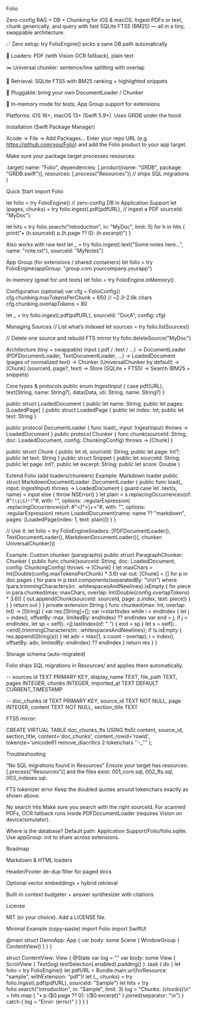 Folio

Zero-config RAG + DB + Chunking for iOS & macOS.
Ingest PDFs or text, chunk generically, and query with fast SQLite FTS5 (BM25) — all in a tiny, swappable architecture.

✅ Zero setup: try FolioEngine() picks a sane DB path automatically

📄 Loaders: PDF (with Vision OCR fallback), plain text

✂️ Universal chunker: sentence/line splitting with overlap

🔎 Retrieval: SQLite FTS5 with BM25 ranking + highlighted snippets

🧩 Pluggable: bring your own DocumentLoader / Chunker

🧪 In-memory mode for tests; App Group support for extensions

Platforms: iOS 16+, macOS 13+ (Swift 5.9+). Uses GRDB under the hood.

Installation (Swift Package Manager)

Xcode → File → Add Packages…
Enter your repo URL (e.g. https://github.com/you/Folio) and add the Folio product to your app target.

Make sure your package target processes resources:

.target(
  name: "Folio",
  dependencies: [.product(name: "GRDB", package: "GRDB.swift")],
  resources: [.process("Resources")]   // ships SQL migrations
)

Quick Start
import Folio

let folio = try FolioEngine()                           // zero-config DB in Application Support
let (pages, chunks) = try folio.ingest(.pdf(pdfURL),    // ingest a PDF
                                       sourceId: "MyDoc")

let hits = try folio.search("introduction", in: "MyDoc", limit: 5)
for h in hits {
  print("• \(h.sourceId) p.\(h.page ?? 0): \(h.excerpt)")
}

Also works with raw text
let _ = try folio.ingest(.text("Some notes here...", name: "note.txt"),
                         sourceId: "MyNotes")

App Group (for extensions / shared containers)
let folio = try FolioEngine(appGroup: "group.com.yourcompany.yourapp")

In-memory (great for unit tests)
let folio = try FolioEngine.inMemory()

Configuration (optional)
var cfg = FolioConfig()
cfg.chunking.maxTokensPerChunk = 650   // ~2.3–2.6k chars
cfg.chunking.overlapTokens   = 80

let _ = try folio.ingest(.pdf(pdfURL), sourceId: "DocA", config: cfg)

Managing Sources
// List what’s indexed
let sources = try folio.listSources()

// Delete one source and rebuild FTS mirror
try folio.deleteSource("MyDoc")

Architecture (tiny + swappable)
Input (.pdf / .text / …)
  → DocumentLoader  (PDFDocumentLoader, TextDocumentLoader, …)
  → LoadedDocument  (pages of normalized text)
  → Chunker         (UniversalChunker by default)
  → [Chunk]         (sourceId, page?, text)
  → Store           (SQLite + FTS5)
  → Search          (BM25 + snippets)

Core types & protocols
public enum IngestInput { case pdf(URL), text(String, name: String?), data(Data, uti: String, name: String?) }

public struct LoadedDocument { public let name: String; public let pages: [LoadedPage] }
public struct LoadedPage { public let index: Int; public let text: String }

public protocol DocumentLoader { func load(_ input: IngestInput) throws -> LoadedDocument }
public protocol Chunker { func chunk(sourceId: String, doc: LoadedDocument, config: ChunkingConfig) throws -> [Chunk] }

public struct Chunk { public let id, sourceId: String; public let page: Int?; public let text: String }
public struct Snippet { public let sourceId: String; public let page: Int?; public let excerpt: String; public let score: Double }

Extend Folio (add loaders/chunkers)
Example: Markdown loader
public struct MarkdownDocumentLoader: DocumentLoader {
  public func load(_ input: IngestInput) throws -> LoadedDocument {
    guard case let .text(s, name) = input else { throw NSError() }
    let plain = s.replacingOccurrences(of: #"```[\s\S]*?```"#, with: "", options: .regularExpression)
                 .replacingOccurrences(of: #"<[^>]+>"#, with: "", options: .regularExpression)
    return LoadedDocument(name: name ?? "markdown", pages: [LoadedPage(index: 1, text: plain)])
  }
}

// Use it:
let folio = try FolioEngine(loaders: [PDFDocumentLoader(), TextDocumentLoader(), MarkdownDocumentLoader()],
                            chunker: UniversalChunker())

Example: Custom chunker (paragraphs)
public struct ParagraphChunker: Chunker {
  public func chunk(sourceId: String, doc: LoadedDocument, config: ChunkingConfig) throws -> [Chunk] {
    let maxChars = Int(Double(config.maxTokensPerChunk) * 3.6)
    var out: [Chunk] = []
    for p in doc.pages {
      for para in p.text.components(separatedBy: "\n\n") where !para.trimmingCharacters(in: .whitespacesAndNewlines).isEmpty {
        for piece in para.chunked(max: maxChars, overlap: Int(Double(config.overlapTokens) * 3.6)) {
          out.append(Chunk(sourceId: sourceId, page: p.index, text: piece))
        }
      }
    }
    return out
  }
}
private extension String {
  func chunked(max: Int, overlap: Int) -> [String] {
    var res:[String]=[]; var i=startIndex
    while i < endIndex {
      let j = index(i, offsetBy: max, limitedBy: endIndex) ?? endIndex
      var end = j; if j < endIndex, let sp = self[i..<j].lastIndex(of: " ") { end = sp }
      let s = self[i..<end].trimmingCharacters(in: .whitespacesAndNewlines); if !s.isEmpty { res.append(String(s)) }
      let adv = max(1, s.count - overlap); i = index(i, offsetBy: adv, limitedBy: endIndex) ?? endIndex
    }
    return res
  }
}

Storage schema (auto-migrated)

Folio ships SQL migrations in Resources/ and applies them automatically.

-- sources
id TEXT PRIMARY KEY,
display_name TEXT,
file_path TEXT,
pages INTEGER,
chunks INTEGER,
imported_at TEXT DEFAULT CURRENT_TIMESTAMP

-- doc_chunks
id TEXT PRIMARY KEY,
source_id TEXT NOT NULL,
page INTEGER,
content TEXT NOT NULL,
section_title TEXT


FTS5 mirror:

CREATE VIRTUAL TABLE doc_chunks_fts USING fts5(
  content, source_id, section_title,
  content='doc_chunks', content_rowid='rowid',
  tokenize='unicode61 remove_diacritics 2 tokenchars ''-_'''
);

Troubleshooting

“No SQL migrations found in Resources”
Ensure your target has resources: [.process("Resources")] and the files exist:
001_core.sql, 002_fts.sql, 003_indexes.sql.

FTS tokenizer error
Keep the doubled quotes around tokenchars exactly as shown above.

No search hits
Make sure you search with the right sourceId. For scanned PDFs, OCR fallback runs inside PDFDocumentLoader (requires Vision on device/simulator).

Where is the database?
Default path: Application Support/Folio/folio.sqlite. Use appGroup: init to share across extensions.

Roadmap

Markdown & HTML loaders

Header/Footer de-dup filter for paged docs

Optional vector embeddings + hybrid retrieval

Built-in context budgeter + answer synthesizer with citations

License

MIT (or your choice). Add a LICENSE file.

Minimal Example (copy–paste)
import Folio
import SwiftUI

@main
struct DemoApp: App {
  var body: some Scene {
    WindowGroup {
      ContentView()
    }
  }
}

struct ContentView: View {
  @State var log = ""
  var body: some View {
    ScrollView { Text(log).textSelection(.enabled).padding() }
      .task {
        do {
          let folio = try FolioEngine()
          let pdfURL = Bundle.main.url(forResource: "sample", withExtension: "pdf")!
          let (_, chunks) = try folio.ingest(.pdf(pdfURL), sourceId: "Sample")
          let hits = try folio.search("introduction", in: "Sample", limit: 3)
          log = "Chunks: \(chunks)\n" + hits.map { "• p.\($0.page ?? 0): \($0.excerpt)" }.joined(separator: "\n")
        } catch {
          log = "Error: \(error)"
        }
      }
  }
}
